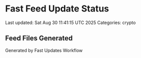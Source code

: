 # Fast Feed Update Status
Last updated: Sat Aug 30 11:41:15 UTC 2025
Categories: crypto

## Feed Files Generated

Generated by Fast Updates Workflow
